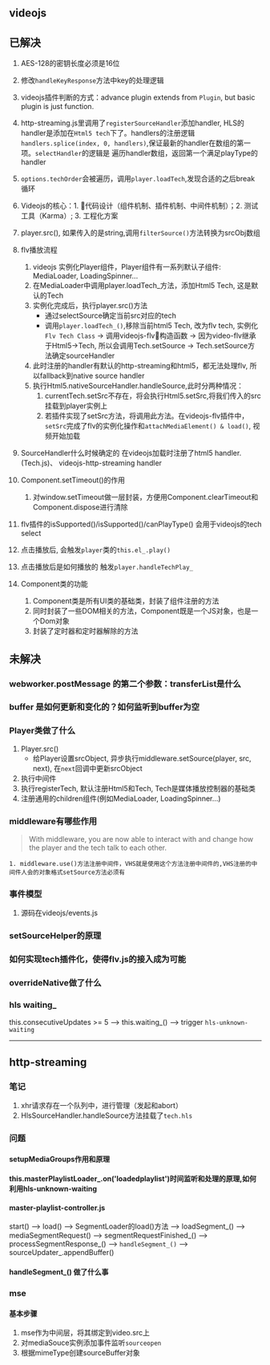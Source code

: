 ## videojs

## 已解决

1. AES-128的密钥长度必须是16位
2. 修改`handleKeyResponse`方法中key的处理逻辑
3. videojs插件判断的方式：advance plugin extends from `Plugin`, but basic plugin is just function.
4. http-streaming.js里调用了`registerSourceHandler`添加handler, HLS的handler是添加在`Html5 tech`下了。handlers的注册逻辑`handlers.splice(index, 0, handlers)`,保证最新的handler在数组的第一项。`selectHandler`的逻辑是 遍历handler数组，返回第一个满足playType的handler
5. `options.techOrder`会被遍历，调用`player.loadTech`,发现合适的之后break循环
6. Videojs的核心：1. 代码设计（组件机制、插件机制、中间件机制）；2. 测试工具（Karma）; 3. 工程化方案
7. player.src(), 如果传入的是string,调用`filterSource()`方法转换为srcObj数组
8. flv播放流程

   1. videojs 实例化Player组件，Player组件有一系列默认子组件: MediaLoader, LoadingSpinner...
   2. 在MediaLoader中调用player.loadTech_方法，添加Html5 Tech, 这是默认的Tech
   3. 实例化完成后，执行player.src()方法
      - 通过selectSource确定当前src对应的tech
      - 调用`player.loadTech_()`,移除当前html5 Tech, 改为flv tech, 实例化`Flv Tech Class` -> 调用videojs-flv构造函数 -> 因为video-flv继承于Html5->Tech, 所以会调用Tech.setSource -> Tech.setSource方法确定sourceHandler
   4. 此时注册的handler有默认的http-streaming和html5，都无法处理flv, 所以fallback到native source handler
   5. 执行Html5.nativeSourceHandler.handleSource,此时分两种情况：
      1. currentTech.setSrc不存在，将会执行Html5.setSrc,将我们传入的src挂载到player实例上
      2. 若插件实现了setSrc方法，将调用此方法。在videojs-flv插件中，`setSrc`完成了flv的实例化操作和`attachMediaElement() & load()`, 视频开始加载

9. SourceHandler什么时候确定的
   在videojs加载时注册了html5 handler.(Tech.js)、 videojs-http-streaming handler
10. Component.setTimeout()的作用
    1. 对window.setTimeout做一层封装，方便用Component.clearTimeout和Component.dispose进行清除
11. flv插件的isSupported()/isSupported()/canPlayType() 会用于videojs的tech select
12. 点击播放后, 会触发`player`类的`this.el_.play()`
13. 点击播放后是如何播放的
   触发`player.handleTechPlay_`
14. Component类的功能
    1. Component类是所有UI类的基础类，封装了组件注册的方法
    2. 同时封装了一些DOM相关的方法，Component既是一个JS对象，也是一个Dom对象
    3. 封装了定时器和定时器解除的方法

## 未解决

### webworker.postMessage 的第二个参数：transferList是什么

### buffer 是如何更新和变化的？如何监听到buffer为空

### Player类做了什么

   1. Player.src()
      - 给Player设置srcObject, 异步执行middleware.setSource(player, src, next), 在`next`回调中更新srcObject
   2. 执行中间件
   3. 执行registerTech, 默认注册Html5和Tech, Tech是媒体播放控制器的基础类
   4. 注册通用的children组件(例如MediaLoader, LoadingSpinner...)

### middleware有哪些作用

 > With middleware, you are now able to interact with and change how the player and the tech talk to each other.

    1. middleware.use()方法注册中间件，VHS就是使用这个方法注册中间件的,VHS注册的中间件人会的对象格式setSource方法必须有

### 事件模型

   1. 源码在videojs/events.js

### setSourceHelper的原理

### 如何实现tech插件化，使得flv.js的接入成为可能

### overrideNative做了什么

### hls waiting_

this.consecutiveUpdates >= 5 --> this.waiting_() --> trigger `hls-unknown-waiting`

---

## http-streaming

### 笔记

1. xhr请求存在一个队列中，进行管理（发起和abort）
2. HlsSourceHandler.handleSource方法挂载了`tech.hls`

### 问题

#### setupMediaGroups作用和原理

#### this.masterPlaylistLoader_.on('loadedplaylist')时间监听和处理的原理,如何利用hls-unknown-waiting

#### master-playlist-controller.js

start() --> load() --> SegmentLoader的load()方法 --> loadSegment_() --> mediaSegmentRequest() --> segmentRequestFinished_() --> processSegmentResponse_()
--> `handleSegment_()` --> sourceUpdater_.appendBuffer()

#### handleSegment_() 做了什么事

### mse

#### 基本步骤

1. mse作为中间层，将其绑定到video.src上
2. 对mediaSouce实例添加事件监听`sourceopen`
3. 根据mimeType创建sourceBuffer对象